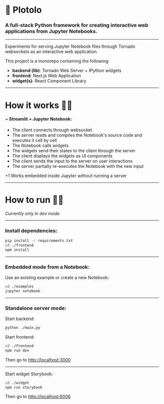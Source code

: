 # 🚩 Plotolo

### A full-stack Python framework for creating interactive web applications from Jupyter Notebooks.

---

Experiments for serving Jupyter Notebook files through Tornado websockets as an interactive web application.


This project is a monorepo containing the following:
- **backend (lib)**: Tornado Web Server + IPython widgets
- **frontend**: Next.js Web Application
- **widget(s)**: React Component Library

---

# How it works 🤷🏽
#### ~ Streamlit + Jupyter Notebook:

- The client connects through websocket
- The server reads and compiles the Notebook's source code and executes it cell by cell
- The Notebook calls widgets
- The widgets send their states to the client through the server
- The client displays the widgets as UI components
- The client sends the input to the server on user interactions
- The server partially re-executes the Notebook with the new input

+1 Works embedded inside Jupyter without running a server

---

# How to run 🏃🏽

_Currently only in dev mode_

---

### Install dependencies:
```bash
pip install -r requirements.txt
cd ./frontend
npm install
```

---


### Embedded mode from a Notebook:
Use an existing example or create a new Notebook:
```bash
cd ./examples
jupyter notebook
```

---

### Standalone server mode:

Start backend:
```bash
python ./main.py
```
Start frontend:
```bash
cd ./frontend
npm run dev
```
Then go to [http://localhost:3000](http://localhost:3000)

---

Start widget Storybook:
```bash
cd ./widget
npm run storybook
```
Then go to [http://localhost:6006](http://localhost:6006)
